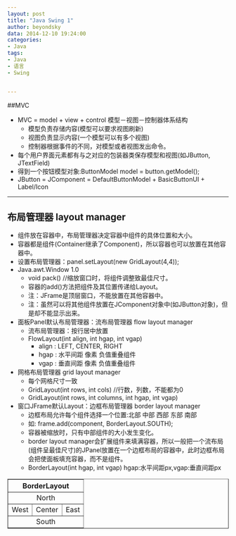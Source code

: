 ```yaml
---
layout: post
title: "Java Swing 1"
author: beyondsky
data: 2014-12-10 19:24:00
categories:
- Java
tags:
- Java
- 语言
- Swing


---
```


##MVC
- MVC = model + view + control 模型－视图－控制器体系结构
  * 模型负责存储内容(模型可以要求视图刷新)
  * 视图负责显示内容(一个模型可以有多个视图)
  * 控制器根据事件的不同，对模型或者视图发出命令。
- 每个用户界面元素都有与之对应的包装器类保存模型和视图(如JButton, JTextField)
- 得到一个按钮模型对象:ButtonModel model = button.getModel();
- JButton = JComponent = DefaultButtonModel + BasicButtonUI + Label/Icon


----------


## 布局管理器 layout manager

- 组件放在容器中，布局管理器决定容器中组件的具体位置和大小。
- 容器都是组件(Container继承了Component)，所以容器也可以放置在其他容器中。
- 设置布局管理器：panel.setLayout(new GridLayout(4,4));
- Java.awt.Window 1.0
    - void pack() //缩放窗口时，将组件调整致最佳尺寸。
    - 容器的add()方法把组件及其位置传递给Layout。
    - 注：JFrame是顶层窗口，不能放置在其他容器中。
    - 注：虽然可以将其他组件放置在JComponent对象中(如JButton对象)，但是却不能显示出来。
- 面板Panel默认布局管理器：流布局管理器 flow layout manager
    - 流布局管理器：按行居中放置
    - FlowLayout(int align, int hgap, int vgap)
        - align : LEFT, CENTER, RIGHT
        - hgap  : 水平间距 像素 负值重叠组件
        - vgap  : 垂直间距 像素 负值重叠组件
- 网格布局管理器 grid layout manager
    - 每个网格尺寸一致
    - GridLayout(int rows, int cols) //行数，列数，不能都为0
    - GridLayout(int rows, int columns, int hgap, int vgap)
- 窗口JFrame默认Layout：边框布局管理器 border layout manager
    - 边框布局允许每个组件选择一个位置:北部 中部 西部 东部 南部
    - 如: frame.add(component, BorderLayout.SOUTH);
    - 容器被缩放时，只有中部组件的大小发生变化。
    - border layout manager会扩展组件来填满容器，所以一般把一个流布局(组件呈最佳尺寸)的JPanel放置在一个边框布局的容器中，此时边框布局会把使面板填充容器，而不是组件。
    - BorderLayout(int hgap, int vgap) hgap:水平间距px,vgap:垂直间距px
 
 <table border="1", width="260", align="center">
   <tr>
      <th colspan="3">BorderLayout</th>
   </tr>
   <tr>
      <td colspan="3" align="center">North</td>
   </tr>
   <tr>
      <td align="center">West</td>
      <td align="center">Center</td>
      <td align="center">East</td>
   </tr>
   <tr>
      <td colspan="3" align="center">South</td>
      </tr>
</table>